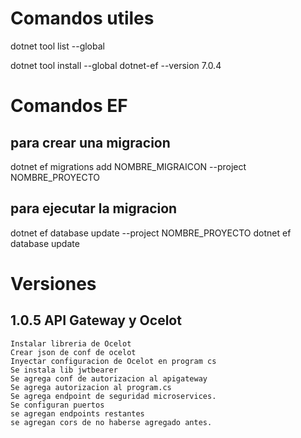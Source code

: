 # Comandos utiles

dotnet tool list --global

dotnet tool install --global dotnet-ef --version 7.0.4

# Comandos EF

## para crear una migracion

dotnet ef migrations add NOMBRE_MIGRAICON --project NOMBRE_PROYECTO

## para ejecutar la migracion

dotnet ef database update --project NOMBRE_PROYECTO
dotnet ef database update

# Versiones

## 1.0.5 API Gateway y Ocelot

    Instalar libreria de Ocelot
    Crear json de conf de ocelot
    Inyectar configuracion de Ocelot en program cs
    Se instala lib jwtbearer
    Se agrega conf de autorizacion al apigateway
    Se agrega autorizacion al program.cs
    Se agrega endpoint de seguridad microservices.
    Se configuran puertos
    se agregan endpoints restantes
    se agregan cors de no haberse agregado antes.
